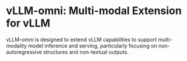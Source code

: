 # vLLM-omni: Multi-modal Extension for vLLM

vLLM-omni is designed to extend vLLM capabilities to support multi-modality model inference and serving, particularly focusing on non-autoregressive structures and non-textual outputs.
